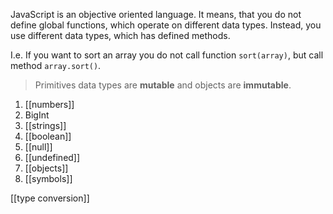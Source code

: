 JavaScript is an objective oriented language. It means, that you do not define global functions, which operate on different data types. Instead, you use different data types, which has defined methods.

I.e. If you want to sort an array you do not call function `sort(array)`, but call method `array.sort()`.

> Primitives data types are **mutable** and objects are **immutable**.

1. [[numbers]]
2. BigInt
3. [[strings]]
4. [[boolean]]
5. [[null]]
6. [[undefined]]
7. [[objects]]
8. [[symbols]]

[[type conversion]]

